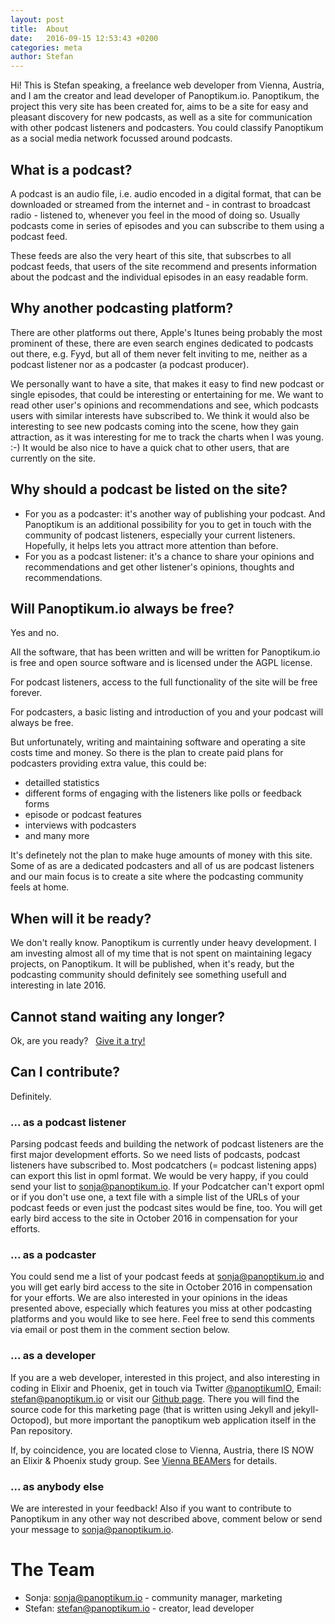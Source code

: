 ```yaml
---
layout: post
title:  About
date:   2016-09-15 12:53:43 +0200
categories: meta
author: Stefan
---
```


Hi! This is Stefan speaking, a freelance web developer from Vienna, Austria, and I am the creator
and lead developer of Panoptikum.io.
Panoptikum, the project this very site has been created for, aims to be a site for
easy and pleasant discovery for new podcasts, as well as a site for communication with other
podcast listeners and podcasters.
You could classify Panoptikum as a social media network focussed around podcasts.

## What is a podcast?

A podcast is an audio file, i.e. audio encoded in a digital format,  that can be downloaded or
streamed from the internet and - in contrast to broadcast radio - listened to, whenever you feel
in the mood of doing so.
Usually podcasts come in series of episodes and you can subscribe to them using a podcast feed.

These feeds are also the very heart of this site, that subscrbes to all podcast feeds, that users
of the site recommend and presents information about the podcast and the individual episodes in an
easy readable form.

## Why another podcasting platform?

There are other platforms out there, Apple's Itunes being probably the most prominent of these,
there are even search engines dedicated to podcasts out there, e.g. Fyyd, but all of them
never felt inviting to me, neither as a podcast listener nor as a podcaster (a podcast producer).

We personally want to have a site, that makes it easy to find new podcast or single episodes, that
could be interesting or entertaining for me.
We want to read other user's opinions and recommendations and see, which podcasts users with
similar interests have subscribed to.
We think it would also be interesting to see new podcasts coming into the scene, how they gain
attraction, as it was interesting for me to track the charts when I was young. :-)
It would be also nice to have a quick chat to other users, that are currently on the site.

## Why should a podcast be listed on the site?

* For you as a podcaster: it's another way of publishing your podcast.
  And Panoptikum is an additional possibility for you to get in touch with the community of
  podcast listeners, especially your current listeners. Hopefully, it helps lets you attract
  more attention than before.
* For you as a podcast listener: it's a chance to share your opinions and recommendations and
  get other listener's opinions, thoughts and recommendations.

## Will Panoptikum.io always be free?

Yes and no.

All the software, that has been written and will be written for Panoptikum.io is free and open
source software and is licensed under the AGPL license.

For podcast listeners, access to the full functionality of the site will be free forever.

For podcasters, a basic listing and introduction of you and your podcast will always be free.

But unfortunately, writing and maintaining software and operating a site costs time and money.
So there is the plan to create paid plans for podcasters providing extra value, this could be:

* detailled statistics
* different forms of engaging with the listeners like polls or feedback forms
* episode or podcast features
* interviews with podcasters
* and many more

It's definetely not the plan to make huge amounts of money with this site.
Some of as are a dedicated podcasters and all of us are podcast listeners and our main focus
is to create a site where the podcasting community feels at home.

## When will it be ready?

We don't really know.
Panoptikum is currently under heavy development.
I am investing almost all of my time that is not spent on maintaining legacy projects, on
Panoptikum.
It will be published, when it's ready, but the podcasting community should definitely see
something usefull and interesting in late 2016.

## Cannot stand waiting any longer?

Ok, are you ready? &nbsp;
<a href="https://beta.panoptikum.io" class="btn btn-normal btn-lg">
  Give it a try!
</a>


## Can I contribute?

Definitely.

### ... as a podcast listener

Parsing podcast feeds and building the network of podcast listeners are the first major development
efforts.
So we need lists of podcasts, podcast listeners have subscribed to.
Most podcatchers (= podcast listening apps) can export this list in opml format.
We would be very happy, if you could send your list to <sonja@panoptikum.io>.
If your Podcatcher can't export opml or if you don't use one, a text file with a simple list of
the URLs of your podcast feeds or even just the podcast sites would be fine, too.
You will get early bird access to the site in October 2016 in compensation for your efforts.

### ... as a podcaster

You could send me a list of your podcast feeds at <sonja@panoptikum.io> and you will get early
bird access to the site in October 2016 in compensation for your efforts.
We are also interested in your opinions in the ideas presented above, especially which features
you miss at other podcasting platforms and you would like to see here.
Feel free to send this comments via email or post them in the comment section below.

### ... as a developer

If you are a web developer, interested in this project, and also interesting in coding in Elixir
and Phoenix, get in touch via Twitter [@panoptikumIO](https://twitter.com/panoptikumio),
Email: <stefan@panoptikum.io> or visit our [Github page](https://github.com/panoptikumio).
There you will find the source code for this marketing page (that is written using Jekyll
and jekyll-Octopod), but more important the panoptikum web application itself in the Pan repository.

If, by coincidence, you are located close to Vienna, Austria, there IS NOW an Elixir & Phoenix
study group. See [Vienna BEAMers](/vienna-beamers) for details.

### ... as anybody else

We are interested in your feedback!
Also if you want to contribute to Panoptikum in any other way not described above,
comment below or send your message to <sonja@panoptikum.io>.

# The Team

* Sonja: <sonja@panoptikum.io> - community manager, marketing
* Stefan: <stefan@panoptikum.io> - creator, lead developer
